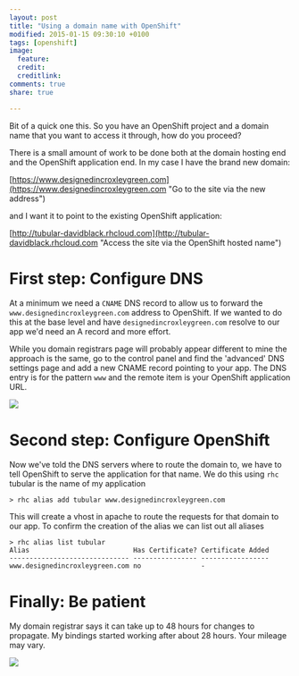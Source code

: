 ```yaml
---
layout: post
title: "Using a domain name with OpenShift"
modified: 2015-01-15 09:30:10 +0100
tags: [openshift]
image:
  feature: 
  credit: 
  creditlink: 
comments: true
share: true

---
```



Bit of a quick one this. So you have an OpenShift project and a domain name that you want to access it through, how do you proceed?

There is a small amount of work to be done both at the domain hosting end and the OpenShift application end. In my case I have the brand new domain: 

[https://www.designedincroxleygreen.com](https://www.designedincroxleygreen.com "Go to the site via the new address") 

and I want it to point to the existing OpenShift application: 

[http://tubular-davidblack.rhcloud.com](http://tubular-davidblack.rhcloud.com "Access the site via the OpenShift hosted name")

First step: Configure DNS
=========================

At a minimum we need a `CNAME` DNS record to allow us to forward the `www.designedincroxleygreen.com` address to OpenShift. If we wanted to do this at the base level and have `designedincroxleygreen.com` resolve to our app we'd need an A record and more effort. 

While you domain registrars page will probably appear different to mine the approach is the same, go to the control panel and find the 'advanced' DNS settings page and add a new CNAME record pointing to your app. The DNS entry is for the pattern `www` and the remote item  is your OpenShift application URL.


<img class="dosShot screenShot"  src="../../images/2015-01-21-pointing-a-domain-name-to-your-openshift-app/ss1.png"  />


Second step: Configure OpenShift
================================

Now we've told the DNS servers where to route the domain to, we have to tell OpenShift to serve the application for that name. We do this using `rhc` tubular is the name of my application

	> rhc alias add tubular www.designedincroxleygreen.com

This will create a vhost in apache to route the requests for that domain to our app. To confirm the creation of the alias we can list out all aliases

	> rhc alias list tubular
	Alias                          Has Certificate? Certificate Added
	------------------------------ ---------------- -----------------
	www.designedincroxleygreen.com no               -

Finally: Be patient
===================

My domain registrar says it can take up to 48 hours for changes to propagate. My bindings started working after about 28 hours. Your mileage may vary.




<img class="dosShot screenShot"  src="../../images/2015-01-21-pointing-a-domain-name-to-your-openshift-app/ss2.png"  />

